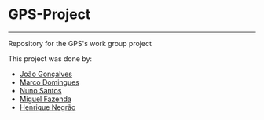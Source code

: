# GPS-Project
---
Repository for the GPS's work group project

This project was done by:
- [João Gonçalves](https://github.com/OnikenX)
- [Marco Domingues](https://github.com/Blaldas)
- [Nuno Santos](https://github.com/MidgetSlayer)
- [Miguel Fazenda](https://github.com/D1scak3)
- [Henrique Negrão](https://github.com/SmithGama)
